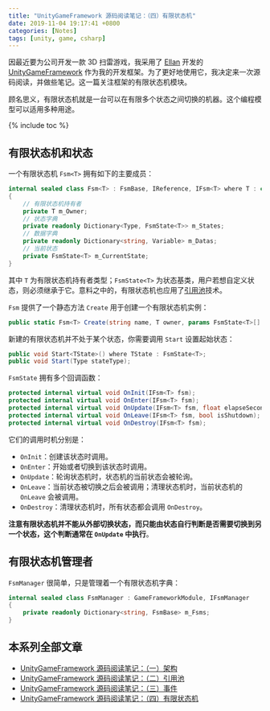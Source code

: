 ```yaml
---
title: "UnityGameFramework 源码阅读笔记：（四）有限状态机"
date: 2019-11-04 19:17:41 +0800
categories: [Notes]
tags: [unity, game, csharp]
---
```


因最近要为公司开发一款 3D 扫雷游戏，我采用了 [Ellan](https://github.com/EllanJiang) 开发的 [UnityGameFramework](https://gameframework.cn/) 作为我的开发框架。为了更好地使用它，我决定来一次源码阅读，并做些笔记。这一篇关注框架的有限状态机模块。

顾名思义，有限状态机就是一台可以在有限多个状态之间切换的机器。这个编程模型可以适用多种用途。

{% include toc %}

## 有限状态机和状态

一个有限状态机 `Fsm<T>` 拥有如下的主要成员：

```c#
internal sealed class Fsm<T> : FsmBase, IReference, IFsm<T> where T : class
{
    // 有限状态机持有者
    private T m_Owner;
    // 状态字典
    private readonly Dictionary<Type, FsmState<T>> m_States;
    // 数据字典
    private readonly Dictionary<string, Variable> m_Datas;
    // 当前状态
    private FsmState<T> m_CurrentState;
}
```

其中 `T` 为有限状态机持有者类型；`FsmState<T>` 为状态基类，用户若想自定义状态，则必须继承于它。意料之中的，有限状态机也应用了[引用池](/2019/11/04/unitygameframework-yuan-ma-yue-du-bi-ji-er-yin-yong-chi.html)技术。


`Fsm` 提供了一个静态方法 `Create` 用于创建一个有限状态机实例：

```c#
public static Fsm<T> Create(string name, T owner, params FsmState<T>[] states);
```

新建的有限状态机并不处于某个状态，你需要调用 `Start` 设置起始状态：

```c#
public void Start<TState>() where TState : FsmState<T>;
public void Start(Type stateType);
```

`FsmState` 拥有多个回调函数：

```c#
protected internal virtual void OnInit(IFsm<T> fsm);
protected internal virtual void OnEnter(IFsm<T> fsm);
protected internal virtual void OnUpdate(IFsm<T> fsm, float elapseSeconds, float realElapseSeconds);
protected internal virtual void OnLeave(IFsm<T> fsm, bool isShutdown);
protected internal virtual void OnDestroy(IFsm<T> fsm);
```

它们的调用时机分别是：

- `OnInit`：创建该状态时调用。
- `OnEnter`：开始或者切换到该状态时调用。
- `OnUpdate`：轮询状态机时，状态机的当前状态会被轮询。
- `OnLeave`：当前状态被切换之后会被调用；清理状态机时，当前状态机的 `OnLeave` 会被调用。
- `OnDestroy`：清理状态机时，所有状态都会调用 `OnDestroy`。

**注意有限状态机并不能从外部切换状态，而只能由状态自行判断是否需要切换到另一个状态，这个判断通常在 `OnUpdate` 中执行**。

## 有限状态机管理者

`FsmManager` 很简单，只是管理着一个有限状态机字典：

```c#
internal sealed class FsmManager : GameFrameworkModule, IFsmManager
{
    private readonly Dictionary<string, FsmBase> m_Fsms;
}
```

## 本系列全部文章

- [UnityGameFramework 源码阅读笔记：（一）架构](/2019/11/04/unitygameframework-yuan-ma-yue-du-bi-ji-yi-jia-gou.html)
- [UnityGameFramework 源码阅读笔记：（二）引用池](/2019/11/04/unitygameframework-yuan-ma-yue-du-bi-ji-er-yin-yong-chi.html)
- [UnityGameFramework 源码阅读笔记：（三）事件](/2019/11/04/unitygameframework-yuan-ma-yue-du-bi-ji-san-shi-jian.html)
- [UnityGameFramework 源码阅读笔记：（四）有限状态机](/2019/11/04/unitygameframework-yuan-ma-yue-du-bi-ji-si-you-xian-zhuang-tai-ji.html)